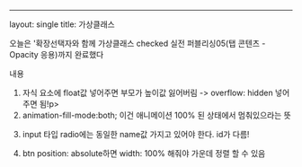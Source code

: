 ---
layout: single
title: 가상클래스

오늘은 '확장선택자와 함께 가상클래스 checked 실전 퍼블리싱05(탭 콘텐츠 - Opacity 응용)까지 완료했다<p><p>

내용<p>
  1. 자식 요소에 float값 넣어주면 부모가 높이값 잃어버림 -> overflow: hidden 넣어주면 됨!p>
  2. animation-fill-mode:both; 이건 애니메이션 100% 된 상태에서 멈춰있으라는 뜻<p>
  3. input 타입 radio에는 동일한 name값 가지고 있어야 한다. id가 다름!<p>
  4. btn position: absolute하면 width: 100% 해줘야 가운데 정렬 할 수 있음
